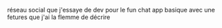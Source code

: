 réseau social que j'essaye de dev pour le fun
chat app basique avec une fetures que j'ai la flemme de décrire
